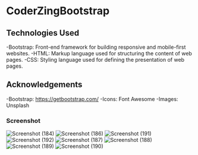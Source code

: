 # CoderZingBootstrap
## Technologies Used
-Bootstrap: Front-end framework for building responsive and mobile-first websites.
-HTML: Markup language used for structuring the content of web pages.
-CSS: Styling language used for defining the presentation of web pages.

## Acknowledgements
-Bootstrap: https://getbootstrap.com/
-Icons: Font Awesome
-Images: Unsplash

### Screenshot
![Screenshot (184)](https://github.com/shrutee984/CoderZingBootstrap/assets/133494826/5a9cc1c9-1304-47ff-b807-155a1a12c9ba)
![Screenshot (186)](https://github.com/shrutee984/CoderZingBootstrap/assets/133494826/75873add-1bdd-4c07-8f91-ef954145abaf)
![Screenshot (191)](https://github.com/shrutee984/CoderZingBootstrap/assets/133494826/fd13212a-4c75-478d-b357-12b66d41a939)
![Screenshot (192)](https://github.com/shrutee984/CoderZingBootstrap/assets/133494826/e8a59628-a818-484d-8bab-343dbde8e5c0)
![Screenshot (187)](https://github.com/shrutee984/CoderZingBootstrap/assets/133494826/ba2400a5-0465-42c8-885b-b6adfb3311be)
![Screenshot (188)](https://github.com/shrutee984/CoderZingBootstrap/assets/133494826/15a05492-3b57-4561-a09f-243778f276c1)
![Screenshot (189)](https://github.com/shrutee984/CoderZingBootstrap/assets/133494826/3c8cd41c-f7f5-4ee2-9837-52f3b135c25c)
![Screenshot (190)](https://github.com/shrutee984/CoderZingBootstrap/assets/133494826/6923554c-12e8-4adf-8a9f-9dfd98a47386)
